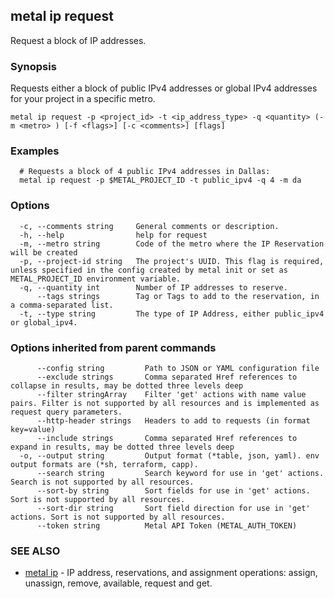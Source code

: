 ## metal ip request

Request a block of IP addresses.

### Synopsis

Requests either a block of public IPv4 addresses or global IPv4 addresses for your project in a specific metro.

```
metal ip request -p <project_id> -t <ip_address_type> -q <quantity> (-m <metro> ) [-f <flags>] [-c <comments>] [flags]
```

### Examples

```
  # Requests a block of 4 public IPv4 addresses in Dallas:
  metal ip request -p $METAL_PROJECT_ID -t public_ipv4 -q 4 -m da
```

### Options

```
  -c, --comments string     General comments or description.
  -h, --help                help for request
  -m, --metro string        Code of the metro where the IP Reservation will be created
  -p, --project-id string   The project's UUID. This flag is required, unless specified in the config created by metal init or set as METAL_PROJECT_ID environment variable.
  -q, --quantity int        Number of IP addresses to reserve.
      --tags strings        Tag or Tags to add to the reservation, in a comma-separated list.
  -t, --type string         The type of IP Address, either public_ipv4 or global_ipv4.
```

### Options inherited from parent commands

```
      --config string         Path to JSON or YAML configuration file
      --exclude strings       Comma separated Href references to collapse in results, may be dotted three levels deep
      --filter stringArray    Filter 'get' actions with name value pairs. Filter is not supported by all resources and is implemented as request query parameters.
      --http-header strings   Headers to add to requests (in format key=value)
      --include strings       Comma separated Href references to expand in results, may be dotted three levels deep
  -o, --output string         Output format (*table, json, yaml). env output formats are (*sh, terraform, capp).
      --search string         Search keyword for use in 'get' actions. Search is not supported by all resources.
      --sort-by string        Sort fields for use in 'get' actions. Sort is not supported by all resources.
      --sort-dir string       Sort field direction for use in 'get' actions. Sort is not supported by all resources.
      --token string          Metal API Token (METAL_AUTH_TOKEN)
```

### SEE ALSO

* [metal ip](metal_ip.md)	 - IP address, reservations, and assignment operations: assign, unassign, remove, available, request and get.

